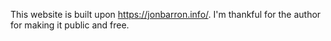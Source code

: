 This website is built upon https://jonbarron.info/. I'm thankful for the author for making it public and free.